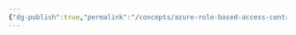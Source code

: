 ```yaml
---
{"dg-publish":true,"permalink":"/concepts/azure-role-based-access-control/","tags":["concept/SRE/cloud/azure"]}
---
```


